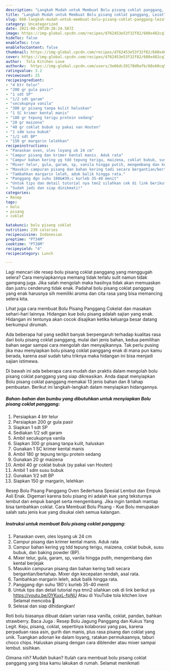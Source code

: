 ```yaml
---
description: "Langkah Mudah untuk Membuat Bolu pisang coklat panggang, Lezat"
title: "Langkah Mudah untuk Membuat Bolu pisang coklat panggang, Lezat"
slug: 668-langkah-mudah-untuk-membuat-bolu-pisang-coklat-panggang-lezat
category: Uncategorized
date: 2021-08-29T20:28:24.587Z
image: https://img-global.cpcdn.com/recipes/d762453e53f32f82/680x482cq70/bolu-pisang-coklat-panggang-foto-resep-utama.jpg
hideToc: false
enableToc: true
enableTocContent: false
thumbnail: https://img-global.cpcdn.com/recipes/d762453e53f32f82/680x482cq70/bolu-pisang-coklat-panggang-foto-resep-utama.jpg
cover: https://img-global.cpcdn.com/recipes/d762453e53f32f82/680x482cq70/bolu-pisang-coklat-panggang-foto-resep-utama.jpg
author:  Tola Kitchen Love
authorAv:  https://img-global.cpcdn.com/users/3e66dc39178d0afb/60x60cq50/avatar.jpg
ratingvalue: 3.2
reviewcount: 25
recipeingredient:
- "4 btr telur"
- "200 gr gula pasir"
- "1 sdt SP"
- "1/2 sdt garam"
- "secukupnya vanila"
- "300 gr pisang tanpa kulit haluskan"
- "1 SC krimer kental manis"
- "180 gr tepung terigu protein sedang"
- "20 gr maizena"
- "40 gr coklat bubuk sy pakai van Houten"
- "1 sdm susu bubuk"
- "1/2 sdt BP"
- "150 gr margarin lelehkan"
recipeinstructions:
- "Panaskan oven, oles loyang uk 24 cm"
- "Campur pisang dan krimer kental manis. Aduk rata"
- "Campur bahan kering yg tdd tepung terigu, maizena, coklat bubuk, susu bubuk, dan baking powder (BP)."
- "Mixer telur, gula, garam, sp, vanila hingga putih, mengembang dan kental berjejak"
- "Masukin campuran pisang dan bahan kering tadi secara bergantian/bertahap. Mixer dgn kecepatan rendah, asal rata."
- "Tambahkan margarin leleh, aduk balik hingga rata."
- "Panggang dgn suhu 180&#39;c kurleb 35-40 menit"
- "Untuk tips dan detail tutorial nya tmn2 silahkan cek di link berikut ya https://youtu.be/0YKuxL-fpNU Atau di YouTube tola kitchen love Selamat mencoba 🙏"
- "Sudah jadi dan siap dinikmati!"
categories:
- Resep
tags:
- bolu
- pisang
- coklat

katakunci: bolu pisang coklat 
nutrition: 239 calories
recipecuisine: Indonesian
preptime: "PT34M"
cooktime: "PT38M"
recipeyield: "4"
recipecategory: Lunch

---
```



Lagi mencari ide resep bolu pisang coklat panggang yang menggugah selera? Cara menyiapkannya memang tidak terlalu sulit namun tidak gampang juga. Jika salah mengolah maka hasilnya tidak akan memuaskan dan justru cenderung tidak enak. Padahal bolu pisang coklat panggang yang enak harusnya sih memiliki aroma dan cita rasa yang bisa memancing selera kita.


Lihat juga cara membuat Bolu Pisang Panggang Cokelat dan masakan sehari-hari lainnya. Hidangan kue bolu pisang adalah sajian yang enak. Hidangan ini tentunya akan cocok disajikan ketika keluarga besar datang berkumpul dirumah.

Ada beberapa hal yang sedikit banyak berpengaruh terhadap kualitas rasa dari bolu pisang coklat panggang, mulai dari jenis bahan, kedua pemilihan bahan segar sampai cara mengolah dan menyajikannya. Tak perlu pusing jika mau menyiapkan bolu pisang coklat panggang enak di mana pun kamu berada, karena asal sudah tahu triknya maka hidangan ini bisa menjadi sajian istimewa.


Di bawah ini ada beberapa cara mudah dan praktis dalam mengolah bolu pisang coklat panggang yang siap dikreasikan. Anda dapat menyiapkan Bolu pisang coklat panggang memakai 13 jenis bahan dan 8 tahap pembuatan. Berikut ini langkah-langkah dalam menyiapkan hidangannya.

<!--inarticleads1-->

##### Bahan-bahan dan bumbu yang dibutuhkan untuk menyiapkan Bolu pisang coklat panggang:

1. Persiapkan 4 btr telur
1. Persiapkan 200 gr gula pasir
1. Siapkan 1 sdt SP
1. Sediakan 1/2 sdt garam
1. Ambil secukupnya vanila
1. Siapkan 300 gr pisang tanpa kulit, haluskan
1. Gunakan 1 SC krimer kental manis
1. Ambil 180 gr tepung terigu protein sedang
1. Gunakan 20 gr maizena
1. Ambil 40 gr coklat bubuk (sy pakai van Houten)
1. Ambil 1 sdm susu bubuk
1. Gunakan 1/2 sdt BP
1. Siapkan 150 gr margarin, lelehkan


Resep Bolu Pisang Panggang Oven Sederhana Spesial Lembut dan Empuk Asli Enak. Digemari karena bolu pisang ini adalah kue yang teksturnya lembut dan empuk banget serta mengembang. Jika ingin tambah mantap bisa tambahkan coklat. Cara Membuat Bolu Pisang - Kue Bolu merupakan salah satu jenis kue yang disukai oleh semua kalangan. 

<!--inarticleads2-->

##### Instruksi untuk membuat Bolu pisang coklat panggang:

1. Panaskan oven, oles loyang uk 24 cm
1. Campur pisang dan krimer kental manis. Aduk rata
1. Campur bahan kering yg tdd tepung terigu, maizena, coklat bubuk, susu bubuk, dan baking powder (BP).
1. Mixer telur, gula, garam, sp, vanila hingga putih, mengembang dan kental berjejak
1. Masukin campuran pisang dan bahan kering tadi secara bergantian/bertahap. Mixer dgn kecepatan rendah, asal rata.
1. Tambahkan margarin leleh, aduk balik hingga rata.
1. Panggang dgn suhu 180&#39;c kurleb 35-40 menit
1. Untuk tips dan detail tutorial nya tmn2 silahkan cek di link berikut ya https://youtu.be/0YKuxL-fpNU Atau di YouTube tola kitchen love Selamat mencoba 🙏
1. Selesai dan siap dihidangkan!

Roti bolu biasanya dibuat dalam varian rasa vanilla, coklat, pandan, bahkan strawberry. Baca Juga : Resep Bolu Jagung Panggang dan Kukus Yang Legit. Keju, pisang, coklat, sepertinya kolaborasi yang pas, karena perpaduan rasa asin, gurih dan manis, plus rasa pisang dan coklat yang unik. Tuangkan adonan ke dalam loyang, ratakan permukaannya, taburi choco chips. Haluskan pisang dengan cara diblender atau mixer sampai lembut. sisihkan. 

Gimana nih? Mudah bukan? Itulah cara membuat bolu pisang coklat panggang yang bisa kamu lakukan di rumah. Selamat menikmati
